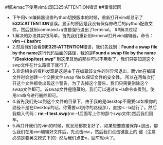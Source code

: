 #解决mac下使用vim出现E325:ATTENTION错误
##事情起因
- 下午用vim编辑器设置Python切换版本的时候，重新打开vim却显示了<b>E325:ATTENTION</b>错误。显示的原因是我没有保存修改后的python配置文件。然后就用command+q直接强行退出了terminal。
##解决过程
- 1.解决的办法其实很简单，首先我们重新用terminal打开vim编辑器，命令：<b>vim ~/.bashrc</b>
- 2.然后我们会看到<b>E325:ATTENTION</b>错误，我们先找到：<b>Found a swap file by the name</b>这行代码后面的路径，我的是<b>Found a swap file by the name "/Desktop/test.swp" </b>到这里其他的那些可以不用看了，我们只要知道这个swp文件在什么路径下就行了。
- 3.查询相关的资料发现是这是由于在编辑该文件的时异常退出，而vim在编辑文件时会创建一个交换文件swap file以保证文件的安全性。
所以在再每次打开这个文件都会出现这个警告，为了去掉这个警告，我们只需要删除这个swap文件即可。该swap文件是隐藏的，我们可以通过ls –la命令查看到。使用rm命令进行删除即可。
- 4.首先我们先cd到这个文件的目录下，由于我的是desktop不需要cd如果你的路径不是在Desktop的话，你需要cd到你的路径那），直接ls -la就行了。然后我输入代码：<b>rm –f test.swp</b>(rm –f后面写上你的那个swp文件)然后我们回车。
- 5.再打开我们的vim的时候，就发现都恢复好了，如果想要直接保存+退出，那么我们在用vim编辑好文件后，先点击esc，然后我们点击键盘上的:键（注意必须是要英文模式下的）然后我们点击x，回车就ok了。

